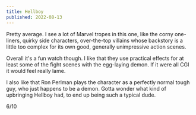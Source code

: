 ```yaml
---
title: Hellboy
published: 2022-08-13
---
```


Pretty average. I see a lot of Marvel tropes in this one, like the corny one-liners, quirky side characters, over-the-top villains whose backstory is a little too complex for its own good, generally unimpressive action scenes.

Overall it's a fun watch though. I like that they use practical effects for at least some of the fight scenes with the egg-laying demon. If it were all CGI it would feel really lame.

I also like that Ron Perlman plays the character as a perfectly normal tough guy, who just happens to be a demon. Gotta wonder what kind of upbringing Hellboy had, to end up being such a typical dude.

6/10

